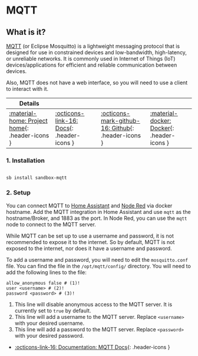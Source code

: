 # MQTT

## What is it?

[MQTT](https://mosquitto.org/) (or Eclipse Mosquitto) is a lightweight messaging protocol that is designed for use in constrained devices and low-bandwidth, high-latency, or unreliable networks. It is commonly used in Internet of Things (IoT) devices/applications for efficient and reliable communication between devices.

Also, MQTT does not have a web interface, so you will need to use a client to interact with it.

| Details     |             |             |             |
|-------------|-------------|-------------|-------------|
| [:material-home: Project home](https://mosquitto.org/){: .header-icons } | [:octicons-link-16: Docs](https://mosquitto.org/man/mosquitto-conf-5.html){: .header-icons } | [:octicons-mark-github-16: Github](https://github.com/eclipse/mosquitto){: .header-icons } | [:material-docker: Docker](https://hub.docker.com/_/eclipse-mosquitto){: .header-icons }|

### 1. Installation

``` shell

sb install sandbox-mqtt

```

### 2. Setup

You can connect MQTT to [Home Assistant](../apps/homeassistant.md) and [Node Red](../apps/node-red.md) via docker hostname. Add the MQTT integration in Home Assistant and use `mqtt` as the hostname/Broker, and 1883 as the port. In Node Red, you can use the `mqtt` node to connect to the MQTT server.

While MQTT can be set up to use a username and password, it is not recommended to expose it to the internet. So by default, MQTT is not exposed to the internet, nor does it have a username and password.

To add a username and password, you will need to edit the `mosquitto.conf` file. You can find the file in the `/opt/mqtt/config/` directory. You will need to add the following lines to the file:

``` shell title="mosquitto.conf"
allow_anonymous false # (1)!
user <username> # (2)!
password <password> # (3)!
```

1. This line will disable anonymous access to the MQTT server. It is currently set to `true` by default.
2. This line will add a username to the MQTT server. Replace `<username>` with your desired username.
3. This line will add a password to the MQTT server. Replace `<password>` with your desired password.

- [:octicons-link-16: Documentation: MQTT Docs](https://mosquitto.org/man/mosquitto-conf-5.html){: .header-icons }

